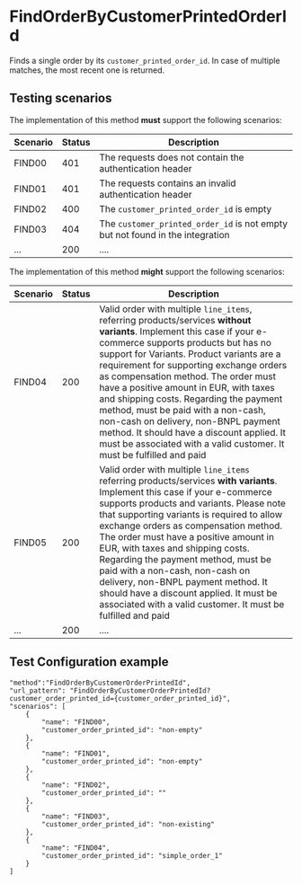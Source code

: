 # FindOrderByCustomerPrintedOrderId

Finds a single order by its `customer_printed_order_id`.
In case of multiple matches, the most recent one is returned.

## Testing scenarios

The implementation of this method **must** support the following scenarios:

| Scenario | Status | Description |
| -------- | ------ | ----------- |
| FIND00 | 401 | The requests does not contain the authentication header |
| FIND01 | 401 | The requests contains an invalid authentication header |
| FIND02 | 400 | The `customer_printed_order_id` is empty |
| FIND03 | 404 | The `customer_printed_order_id` is not empty but not found in the integration |
| ... | 200 | .... |

The implementation of this method **might** support the following scenarios:

| Scenario | Status | Description |
| -------- | ------ | ----------- |
| FIND04 | 200 | Valid order with multiple `line_items`, referring products/services **without variants**. Implement this case if your e-commerce supports products but has no support for Variants. Product variants are a requirement for supporting exchange orders as compensation method. The order must have a positive amount in EUR, with taxes and shipping costs. Regarding the payment method, must be paid with a non-cash, non-cash on delivery, non-BNPL payment method. It should have a discount applied. It must be associated with a valid customer. It must be fulfilled and paid |
| FIND05 | 200 | Valid order with multiple `line_items` referring products/services **with variants**. Implement this case if your e-commerce supports products and variants. Please note that supporting variants is required to allow exchange orders as compensation method. The order must have a positive amount in EUR, with taxes and shipping costs. Regarding the payment method, must be paid with a non-cash, non-cash on delivery, non-BNPL payment method. It should have a discount applied. It must be associated with a valid customer. It must be fulfilled and paid |
| ... | 200 | .... |

## Test Configuration example

```
"method":"FindOrderByCustomerOrderPrintedId",
"url_pattern": "FindOrderByCustomerOrderPrintedId?customer_order_printed_id={customer_order_printed_id}",
"scenarios": [
    {
        "name": "FIND00",
        "customer_order_printed_id": "non-empty"
    },
    {
        "name": "FIND01",
        "customer_order_printed_id": "non-empty"
    },
    {
        "name": "FIND02",
        "customer_order_printed_id": ""
    },
    {
        "name": "FIND03",
        "customer_order_printed_id": "non-existing"
    },
    {
        "name": "FIND04",
        "customer_order_printed_id": "simple_order_1"
    }
]
```


